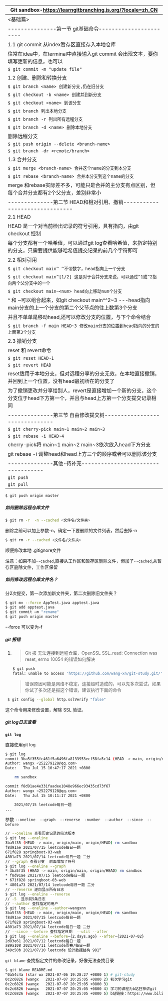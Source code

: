 

| Git sandbox-https://learngitbranching.js.org/?locale=zh_CN   |
| ------------------------------------------------------------ |
| <基础篇>                                                     |
| ---------------第一节 git基础命令-----------------------     |
| 1.1 git commit 从index暂存区直接存入本地仓库                 |
| 往常在idea中，在terminal中直接输入git commit 会出现文本，要你填写更新的信息，也可以 |
| `$ git commit -m "update file"`                              |
| 1.2 创建、删除和转换分支                                     |
| `$ git branch <name> 创建新分支,仍在旧分支`                  |
| `$ git checkout -b <name> 创建并到新分支`                    |
| `$ git checkout <name> 到该分支`                             |
| `$ git branch 列出本地分支`                                  |
| `$ git branch -r 列出所有远程分支`                           |
| `$ git branch -d <name> 删除本地分支`                        |
| 删除远程分支                                                 |
| `$ git push origin --delete <branch-name>`                   |
| `$ git branch -dr <remote/branch>`                           |
| 1.3 合并分支                                                 |
| `$ git merge <branch-name> 合并这个name的分支到本分支`       |
| `$ git rebase <branch-name> 合并本分支到这个name的分支`      |
| merge 和rebase实际差不多，可能只是合并的主分支有点区别，但每个合并分支都有2个父分支，差别非常小 |
| --------------第二节 HEAD和相对引用、撤销------------------------------- |
| 2.1 HEAD                                                     |
| HEAD 是一个对当前检出记录的符号引用，具有指向，由git checkout <name>控制 |
| 每个分支都有一个哈希值，可以通过git log查看哈希值，来指定特别的分支，只需要提供能够哈希值提交记录的前几个字符即可 |
| 2.2 相对引用                                                 |
| `$ git checkout main^ ^不带数字，head指向上一个分支`         |
| `$ git checkout main^[1/2] 这是对于合并分支来说，可以通过^1或^2指向两个父分支中的一个` |
| `$ git checkout main~<num> head向上移动num个分支`            |
| ^ 和 ~可以组合起来，如git checkout main^^2~3 ---head指向main分支的上一个分支的第二个父节点的往上数第3个分支 |
| 并且不单单是移动head,还可以修改分支的位置，与下个命令结合    |
| `$ git branch -f main HEAD~3 修改main分支的位置到head指向的分支的上面第3个分支` |
| 2.3 撤销分支                                                 |
| reset 和 revert命令                                          |
| `$ git reset HEAD~1`                                         |
| `$ git revert HEAD`                                          |
| reset适用于本地分支，但对远程分享的分支无效，在本地直接撤销，并回到上一个位置，没有head最初所在的分支了 |
| 为了撤销更改并分享给别人，revert是直接增加一个新的分支，这个分支位于head下方第一个，并且与head上方第一个分支提交记录相同 |
| --------------第三节 自由修改提交树------------------------------- |
| `$ git cherry-pick main~1 main~2 main~3`                     |
| `$ git rebase -i HEAD~4`                                     |
| cherry-pick将 main~1 main~2 main~3依次放入head下方分支       |
| git rebase -i 调整head和head上方三个的顺序或者可以删除该分支 |
| --------------其他-待补充----------------------------------- |
| `git push`                                                   |
| `git pull`                                                   |

```bash
$ git push origin master
```

##### **如何删除远程仓库文件**

```bash
$ git rm -r  -n --cached <文件名/文件夹>
```

删除之前可以加上参数-n，确定一下要删除的文件列表，然后去掉-n

```bash
$ git rm -r --cached <文件名/文件夹>
```

顺便修改本地 .gitignore文件

注意：如果不加`--cached`,直接从工作区和暂存区删除文件，但加了`--cached`,从暂存区删除文件，工作区保留

##### 如何修改远程仓库文件名？

分2次提交，第一次添加新文件夹，第二次删除旧文件夹？

```bash
$ git mv --force AppTest.java apptest.java
$ git add apptest.java
$ git commit –m "rename"
$ git push origin master
```

--force 可以变为-f

##### **git 报错**

1. > Git 报 无法连接到远程仓库，OpenSSL SSL_read: Connection was reset, errno 10054 的错误如何解决

   ```bash
   $ git push
   fatal: unable to access 'https://github.com/wang-xn/git-study.git/': OpenSSL SSL_read: Connection was reset, errno 10054
   ```

   > 错误原因可能是网络不稳定，连接超时造成的，可以先多次尝试，如果你试了多次还是报这个错误，建议执行下面的命令 

```bash
 $ git config --global http.sslVerify "false"
```

这个命令用来修改设置，解除 SSL 验证。

##### git log日志查看

**`git log`**

直接使用git log

```bash
$ git log
commit 3ba5f355fc461f5a6496fa8133953ecf58fa5c14 (HEAD -> main, origin/main, origin/HEAD)
Author: wangx <252279128@qq.com>
Date:   Thu Jul 15 10:47:17 2021 +0800

    rm sandbox

commit f8d91ae4e331faadee1048e966ec93435cd73f67
Author: wangx <252279128@qq.com>
Date:   Thu Jul 15 10:11:17 2021 +0800

    2021/07/15 leetcode每日一题
...
```

参数 `--oneline  --graph  --reverse  -number  --author  --since  --before`

```bash
// --oneline 查看历史记录的简洁版本
$ git log --oneline
3ba5f35 (HEAD -> main, origin/main, origin/HEAD) rm sandbox
f8d91ae 2021/07/15 leetcode每日一题
671f828 springboot-03-web
4801a73 2021/07/14 leetcode每日一题 二分
// --graph 查看分支  前面增加了符号
$ git log --oneline --graph
* 3ba5f35 (HEAD -> main, origin/main, origin/HEAD) rm sandbox
* f8d91ae 2021/07/15 leetcode每日一题
* 671f828 springboot-03-web
* 4801a73 2021/07/14 leetcode每日一题 二分
// --reverse 逆向显示所有日志
$ git log --oneline --reverse
// -5  显示前5条日志
// --author 查找指定的用户
$ git log --oneline --author=wangxnn
3ba5f35 (HEAD -> main, origin/main, origin/HEAD) rm sandbox
f8d91ae 2021/07/15 leetcode每日一题
671f828 springboot-03-web
4801a73 2021/07/14 leetcode每日一题 二分
// --since --before 查找指定日期  --util --after
$ git log --oneline --before={2.days.ago} --after={2021-07-02}
2d83e61 2021/07/12 leetcode每日一题
a89a108 2021/07/11 leetcode周赛/每日一题
349c50b 2021/07/10 leetcode 设计数据结构 981“
```

`git blame` 查找指定文件的修改记录，好像无法查找目录

```bash
$ git blame README.md
^0a54c4a (star wx 2021-07-06 19:28:27 +0800 1) # git-study
0c2c6826 (wangx   2021-07-07 20:25:05 +0800 2) 初次学习git
0c2c6826 (wangx   2021-07-07 20:25:05 +0800 3)
0c2c6826 (wangx   2021-07-07 20:25:05 +0800 4) 学习的课程为b站狂神讲git
0c2c6826 (wangx   2021-07-07 20:25:05 +0800 5) b站链接：https://www.bilibili.com/video/BV1FE411P7B3?from=search&seid=10353468027444860746

```

